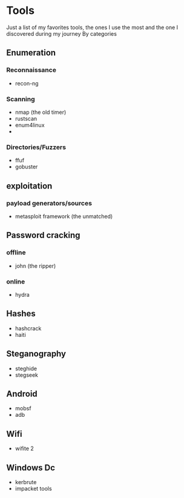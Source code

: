 # Tools

Just a list of my favorites tools, the ones I use the most and the one I discovered during my journey
By categories

## Enumeration

### Reconnaissance
- recon-ng

### Scanning
- nmap (the old timer)
- rustscan 
- enum4linux
- 
### Directories/Fuzzers
- ffuf
- gobuster

## exploitation
### payload generators/sources
- metasploit framework (the unmatched)

## Password cracking
### offline
- john (the ripper)

### online
- hydra 

## Hashes
- hashcrack
- haiti

## Steganography
- steghide
- stegseek

## Android
- mobsf
- adb

## Wifi
- wifite 2

## Windows Dc
- kerbrute
- impacket tools
